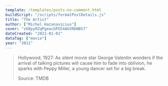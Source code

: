 ```yaml
---
template: /templates/posts-no-comment.html
buildScript: "/scripts/formatPostDetails.js"
title: "The Artist"
author: ["Michel Hazanavicius"]
cover: "z68py0ZqPgeacGPG54AGVRbNBS7"
dateCreated: "2021-01-01"
dataTag: ["movie"]
year: "2011"
---
```


> Hollywood, 1927: As silent movie star George Valentin wonders if the arrival of talking pictures will cause him to fade into oblivion, he sparks with Peppy Miller, a young dancer set for a big break.
>
> Source: TMDB
